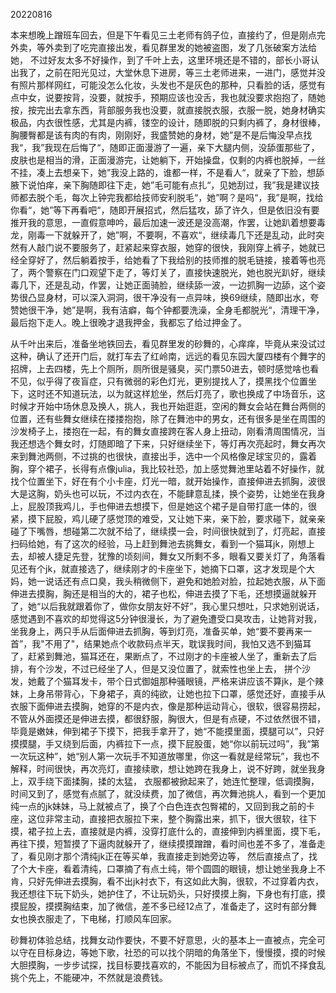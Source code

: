 20220816 

本来想晚上蹭班车回去，但是下午看见三土老师有鸽子位，直接约了，但是刚点完外卖，等外卖到了吃完直接出发，看见群里发的她被盗图，发了几张破案方法给她， 不过好友太多不好操作，到了千叶上去，这里环境还是不错的，部长小哥认出我了，之前在阳光见过，大堂休息下进房，等三土老师进来，一进门，感觉并没有照片那样网红，可能没怎么化妆，头发也不是灰色的那种，只看脸的话，感觉有点中女，说要按背，没要，就按手，预期应该也没舌，我也就没要求抱抱了，随她按，按完出去拿东西，背部服务我也没要，就直接脱衣服，衣服一脱，她身材确实极品，内衣很性感，尤其是内裤，镂空的设计，随即脱的只剩内裤了，身材很棒，胸腰臀都是该有肉的有肉，刚刚好，我盛赞她的身材，她”是不是后悔没早点找我“，我”我现在后悔了“，随即正面漫游了一遍，亲下大腿内侧，没舔蛋那些了，皮肤也是相当的滑，正面漫游完，让她躺下，开始操盘，仅剩的内裤也脱掉，一丝不挂，凑上去想亲下，她”我没上路的，谁都一样，不是看人“，就亲了下脸，想舔腋下说怕痒，亲下胸随即往下走，她”毛可能有点扎“，见她刮过，我”我是建议技师都去脱个毛，每次上钟完我都给技师安利脱毛“，她”啊？是吗“，我”是啊，找给你看“，她”等下再看吧“，随即开展招式，然后猛攻，舔了许久，但是依旧没有要推开我的意思，一直假意呻吟，最后加速一波还是没高潮，作罢，让她趴着想要毒龙，刚毒一下就躲开了，她”啊，不要啊，不喜欢“，继续毒几下还是乱动，此时突然有人敲门说不要服务了，赶紧起来穿衣服，她穿的很快，我刚穿上裤子，她就已经全穿好了，然后躺着按手，给她看了下我给别的技师推的脱毛链接，接着等也亮了，两个警察在门口观望下走了，等灯关了，直接快速脱光，她也脱光趴好，继续毒几下，还是乱动，作罢，让她正面骑脸，继续舔一波，一边抓胸一边舔，这个姿势很凸显身材，可以深入洞洞，很干净没有一点异味，换69继续，随即出水，夸赞她很干净，她”是啊，我有洁癖，每个钟都要洗澡，全身毛都脱光“，清理干净，最后抱下走人。晚上很晚才退我押金，我都忘了给过押金了。



从千叶出来后，准备坐地铁回去，看见群里发的砂舞的，心痒痒，毕竟从来没试过这种，确认了还开门后，就打车去了红岭南，远远的看见东园大厦四楼有个舞字的招牌，上去四楼，先上个厕所，厕所很是骚臭，买门票50进去，顿时感觉啥也看不见，似乎得了夜盲症，只有微弱的彩色灯光，更别提找人了，摸黑找个位置坐下，这时还不知道玩法，以为就这样尬坐，然后灯亮了，歌也换成了中场音乐，这时候才开始中场休息及换人，挑人，我也开始逛逛，空闲的舞女会站在舞台两侧的位置，还有些舞女继续在搂搂抱抱，除了在舞池中的男女，还有很多是坐在周围的沙发椅子上，搂抱在一起，有的舞女直接跨在客人身上扭动，刚看清周围情况，当我还想选个舞女时，灯随即暗了下来，只好继续坐下，等灯再次亮起时，舞女再次来到舞池两侧，不过挑的也很快，直接出手，选中一个风格像足球宝贝的，露着胸，穿个裙子，长得有点像julia，我比较社恐，加上感觉舞池里站着不好操作，就找个位置坐下，好在有个小卡座，灯光一暗，就开始操作，直接伸进去抓胸，波很大是这胸，奶头也可以玩，不过内衣在，不能肆意乱揉，换个姿势，让她坐在我身上，屁股顶我鸡儿，手也伸进去想摸下，但是她这个裙子是自带打底一体的，很紧，摸下屁股，鸡儿硬了感觉顶的难受，又让她下来，亲下脸，要求碰下，就亲亲碰了下嘴唇，想碰第二次就不给了，继续摸一会，时间很快就到了，灯亮起，直接扫码给她，有了这次的经验，马上赶到舞池去挑舞女，看到一个猫耳jk，刚想上去，却被人捷足先登，犹豫的顷刻间，舞女又所剩不多，眼看又要关灯了，角落看见还有个jk，就直接选了，继续刚才的卡座坐下，她摘下口罩，这才发现是个大妈，她一说话还有点口臭，我头稍微侧下，避免和她脸对脸，拉起她衣服，从下面伸进去摸胸，胸还是相当的大的，裙子也松，伸进去摸了下毛，还想摸逼就躲开了，她“以后我就跟着你了，做你女朋友好不好”，我心里只想吐，只求她别说话，感觉遇到不喜欢的却觉得这5分钟很漫长，为了避免遭受口臭攻击，让她背对我，坐我身上，两只手从后面伸进去抓胸，等到灯亮，准备买单，她“要不要再来一首”，我"不用了"，结果她点个收款码点半天，耽误我时间，我怕又选不到猫耳了，赶紧到舞池，猫耳还在，果断点了，不过刚才的卡座被人坐了，重新去了后排，有个沙发，不过已经坐了人，但是又没位置了，就索性也坐上去， 拼个沙发，她戴了个猫耳发卡，带个日式御姐那种骚眼镜，严格来讲应该不算jk，是个辣妹，上身吊带背心，下身裙子，真的纯欲，让她也拉下口罩，感觉还好，直接手从衣服下面伸进去摸胸，她穿的不是内衣，像是那种运动背心，很软，很容易捞起，不管从外面摸还是伸进去摸，都很舒服，胸很大，但是有点硬，不过依然很不错，毕竟是嫩妹，伸到裙子下摸下，把我手拿开了，她“不能摸里面，摸腿可以”，只好摸摸腿，手又绕到后面，内裤拉下一点，摸下屁股蛋，她“你以前玩过吗”，我“第一次玩这种”，她“别人第一次玩手不知道放哪里，你这一看就是经常玩”，我也不解释，时间很快，再次亮灯，直接续歌，想让她跨在我身上，说不好跨，就坐我身上，双手绕下面揉胸，揉的太猛， 衣服都被掀起来了，她连忙整理，低调摸胸，时间又到了，感觉有点腻了，就没续费，加了微信，再次舞池挑人，看到一个更加纯一点的jk妹妹，马上就被点了，换了个白色连衣包臀裙的，又回到我之前的卡座，这位非常主动，直接把衣服拉下来，整个胸露出来，抓下，很大很软，往下摸，裙子拉上去，直接就是内裤，没穿打底什么的，直接伸到内裤里面，摸下毛，再往下摸，短暂摸了下逼肉就躲开了，继续摸摸蹭蹭，看时间也差不多了，准备走了，看见刚才那个清纯jk正在等买单，我直接走到她旁边等， 然后直接点了，找了个大卡座，看着清纯，口罩摘了有点土纯，带个圆圆的眼镜，想让她坐我身上不肯，只好先伸进去摸胸，看不出jk衬衣下，有这如此大胸，很软，不过穿着内衣，我还想往下玩下奶头，她护住了，不让玩奶头，只好摸摸上胸，下身也有打底，摸摸屁股，摸摸胸结束，加了微信，差不多已经12点了，准备走了，这时有部分舞女也换衣服走了，下电梯，打顺风车回家。

砂舞初体验总结，找舞女动作要快，不要不好意思，火的基本上一直被点，完全可以守在目标身边，等她下歌，社恐的可以找个阴暗的角落坐下，慢慢摸，摸的时候大胆摸胸，一步步试探，找目标要找喜欢的，不能因为目标被点了，而饥不择食乱挑个先上，不能硬冲，不然就是浪费钱。